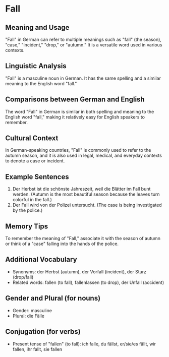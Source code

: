 # Fall
## Meaning and Usage
"Fall" in German can refer to multiple meanings such as "fall" (the season), "case," "incident," "drop," or "autumn." It is a versatile word used in various contexts.

## Linguistic Analysis
"Fall" is a masculine noun in German. It has the same spelling and a similar meaning to the English word "fall."

## Comparisons between German and English
The word "Fall" in German is similar in both spelling and meaning to the English word "fall," making it relatively easy for English speakers to remember.

## Cultural Context
In German-speaking countries, "Fall" is commonly used to refer to the autumn season, and it is also used in legal, medical, and everyday contexts to denote a case or incident.

## Example Sentences
1. Der Herbst ist die schönste Jahreszeit, weil die Blätter im Fall bunt werden. (Autumn is the most beautiful season because the leaves turn colorful in the fall.)
2. Der Fall wird von der Polizei untersucht. (The case is being investigated by the police.)

## Memory Tips
To remember the meaning of "Fall," associate it with the season of autumn or think of a "case" falling into the hands of the police.

## Additional Vocabulary
- Synonyms: der Herbst (autumn), der Vorfall (incident), der Sturz (drop/fall)
- Related words: fallen (to fall), fallenlassen (to drop), der Unfall (accident)

## Gender and Plural (for nouns)
- Gender: masculine
- Plural: die Fälle

## Conjugation (for verbs)
- Present tense of "fallen" (to fall): ich falle, du fällst, er/sie/es fällt, wir fallen, ihr fallt, sie fallen